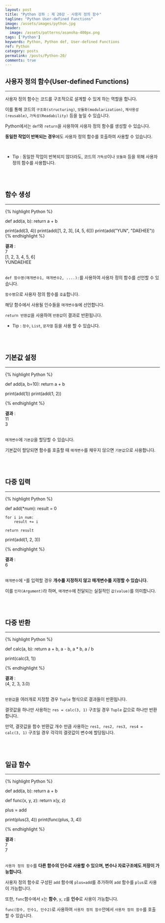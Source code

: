 ```yaml
---
layout: post
title: "Python 강좌 : 제 20강 - 사용자 정의 함수"
tagline: "Python User-defined Functions"
image: /assets/images/python.jpg
header:
  image: /assets/patterns/asanoha-400px.png
tags: ['Python']
keywords: Python, Python def, User-defined Functions
ref: Python
category: posts
permalink: /posts/Python-20/
comments: true
---
```


## 사용자 정의 함수(User-defined Functions) ##
----------

사용자 정의 함수는 코드를 구조적으로 설계할 수 있게 하는 역할을 합니다.

이를 통해 코드의 `구조화(structuring)`, `모듈화(modularization)`, `재사용성(reusable)`, `가독성(Readability)` 등을 높일 수 있습니다.

Python에서는 `def`와 `return`을 사용하여 사용자 정의 함수를 생성할 수 있습니다.

**동일한 작업이 반복되는 경우**에도 사용자 정의 함수를 호출하여 사용할 수 있습니다.

<br>

* Tip : 동일한 작업이 반복되지 않더라도, 코드의 `가독성`이나 `모듈화` 등을 위해 사용자 정의 함수를 사용합니다.

<br>
<br>

## 함수 생성 ##
----------

{% highlight Python %}

def add(a, b):
    return a + b


print(add(3, 4))
print(add([1, 2, 3], [4, 5, 6]))
print(add("YUN", "DAEHEE"))
{% endhighlight %}

**결과**
:    
7<br>
[1, 2, 3, 4, 5, 6]<br>
YUNDAEHEE<br>
<br>

`def 함수명(매개변수1, 매개변수2, ....):`를 사용하여 사용자 정의 함수를 선언할 수 있습니다.

`함수명`으로 사용자 정의 함수를 `호출`합니다.

해당 함수에서 사용될 인수들을 `매개변수들`에 선언합니다.

`return 반환값`을 사용하여 `반환값`이 결과로 반환됩니다.

* Tip : `정수`, `List`, `문자열` 등을 사용 할 수 있습니다.

<br>
<br>

## 기본값 설정 ##
----------

{% highlight Python %}

def add(a, b=10):
    return a + b


print(add(1))
print(add(1, 2))

{% endhighlight %}

**결과**
:    
11<br>
3<br>
<br>

`매개변수`에 `기본값`을 할당할 수 있습니다.

기본값이 할당되면 함수를 호출할 때 `매개변수`를 채우지 않으면 `기본값`으로 사용합니다.

<br>
<br>

## 다중 입력 ##
----------

{% highlight Python %}

def add(*num):
    result = 0

    for i in num:
        result += i

    return result


print(add(1, 2, 3))

{% endhighlight %}

**결과**
:    
6<br>
<br>

`매개변수`에 `*`를 입력할 경우 **개수를 지정하지 않고 매개변수를 지정할 수 있습니다.**

이를 `인자(Argument)`라 하며, `매개변수`에 전달되는 실질적인 `값(value)`를 의미합니다.

<br>
<br>

## 다중 반환 ##
----------

{% highlight Python %}

def calc(a, b):
    return a + b, a - b, a * b, a / b


print(calc(3, 1))

{% endhighlight %}

**결과**
:    
(4, 2, 3, 3.0)<br>
<br>

`반환값`을 여러개로 지정할 경우 `Tuple` 형식으로 결과들이 반환됩니다.

결괏값을 하나만 사용하는 `res = calc(3, 1)` 구조일 경우 `Tuple` 값으로 하나만 반환합니다.

만약, 결괏값을 함수 반환값 개수 만큼 사용하는 `res1, res2, res3, res4 = calc(3, 1)` 구조일 경우 각각의 결괏값이 변수에 할당됩니다.

<br>
<br>

## 일급 함수 ##
----------

{% highlight Python %}

def add(a, b):
    return a + b


def func(x, y, z):
    return x(y, z)


plus = add

print(plus(3, 4))
print(func(plus, 3, 4))


{% endhighlight %}

**결과**
:    
7<br>
7<br>
<br>

`사용자 정의 함수`를 **다른 함수의 인수로 사용할 수 있으며, 변수나 자료구조에도 저장이 가능합니다.**

사용자 정의 함수로 구성된 `add` 함수에 `plus=add`를 추가하여 `add` 함수를 `plus`로 사용이 가능합니다.

또한, `func`함수에서 `x`는 **함수**, `y`, `z`를 **인수**로 사용이 가능합니다.

`func(함수, 인수1, 인수2)`로 사용하여 `사용자 정의 함수`안에서 `사용자 정의 함수`를 호출 할 수 있습니다.